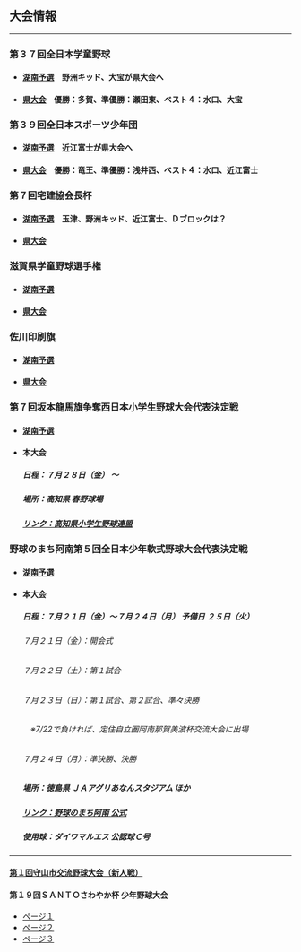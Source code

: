 ## 大会情報
---
### 第３７回全日本学童野球
  - #### [湖南予選](03-01-01.jpg)　野洲キッド、大宝が県大会へ
  - #### [県大会](03-01-02.jpg)　優勝：多賀、準優勝：瀬田東、ベスト４：水口、大宝

### 第３９回全日本スポーツ少年団
  - #### [湖南予選](03-02-01.jpg)　近江富士が県大会へ
  - #### [県大会](03-02-02.jpg)　優勝：竜王、準優勝：浅井西、ベスト４：水口、近江富士

### 第７回宅建協会長杯
  - #### [湖南予選](03-03-01.jpg)　玉津、野洲キッド、近江富士、Ｄブロックは？
  - #### [県大会](03-03-02.jpg)

### 滋賀県学童野球選手権
  - #### [湖南予選](03-04-01.jpg)
  - #### [県大会](03-04-02.jpg)

### 佐川印刷旗
  - #### [湖南予選](03-05-01.jpg)
  - #### [県大会](03-05-02.jpg)

### 第７回坂本龍馬旗争奪西日本小学生野球大会代表決定戦
  - #### [湖南予選](03-06-01.jpg)
  - #### 本大会
    ##### 日程：７月２８日（金）  ～
    ##### 場所：高知県 春野球場
    ##### [リンク：高知県小学生野球連盟](http://kochi-yakyu1.net/schedule.html)

### 野球のまち阿南第５回全日本少年軟式野球大会代表決定戦
  - #### [湖南予選](03-07-01.jpg)
  - #### 本大会
    ##### 日程：７月２１日（金）～７月２４日（月） 予備日 ２５日（火）
    ###### ７月２１日（金）：開会式
    ###### ７月２２日（土）：第１試合
    ###### ７月２３日（日）：第１試合、第２試合、準々決勝
    ###### 　※7/22で負ければ、定住自立圏阿南那賀美波杯交流大会に出場
    ###### ７月２４日（月）：準決勝、決勝
    ##### 場所：徳島県 ＪＡアグリあなんスタジアム ほか
    ##### [リンク：野球のまち阿南 公式](http://baseball.city.anan.tokushima.jp/top.htm#8)
    ##### 使用球：ダイワマルエス 公認球Ｃ号

---
#### [第１回守山市交流野球大会（新人戦）](03-08.jpg)
#### 第１９回ＳＡＮＴＯさわやか杯 少年野球大会
  - [ページ１](03-09-01.jpg)
  - [ページ２](03-09-02.jpg)
  - [ページ３](03-09-03.jpg)
